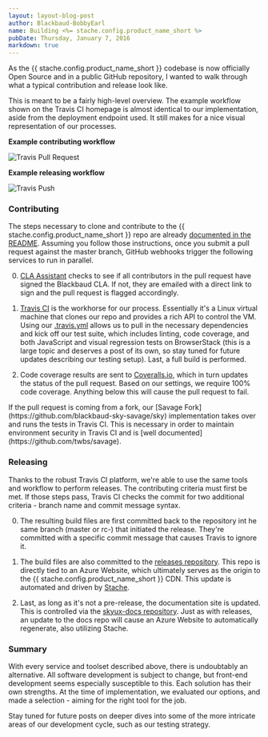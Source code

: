 ```yaml
---
layout: layout-blog-post
author: Blackbaud-BobbyEarl
name: Building <%= stache.config.product_name_short %>
pubDate: Thursday, January 7, 2016
markdown: true
---
```


As the {{ stache.config.product_name_short }} codebase is now officially Open Source and in a public GitHub repository, I wanted to walk through what a typical contribution and release look like.  

This is meant to be a fairly high-level overview.  The example workflow shown on the Travis CI homepage is almost identical to our implementation, aside from the deployment endpoint used.  It still makes for a nice visual representation of our processes.

<!-- more -->

**Example contributing workflow**

![Travis Pull Request](/assets/img/blog/travis-pull-request.png)

**Example releasing workflow**

![Travis Push](/assets/img/blog/travis-push.png)

### Contributing

The steps necessary to clone and contribute to the {{ stache.config.product_name_short }} repo are already [documented in the README](https://github.com/blackbaud/skyux#contributing).  Assuming you follow those instructions, once you submit a pull request against the master branch, GitHub webhooks trigger the following services to run in parallel.

0. [CLA Assistant](https://cla-assistant.io) checks to see if all contributors in the pull request have signed the Blackbaud CLA.  If not, they are emailed with a direct link to sign and the pull request is flagged accordingly.

0. [Travis CI](https://travis-ci.org/blackbaud/skyux) is the workhorse for our process.  Essentially it's a Linux virtual machine that clones our repo and provides a rich API to control the VM.  Using our [.travis.yml](https://github.com/blackbaud/skyux/blob/master/.travis.yml) allows us to pull in the necessary dependencies and kick off our test suite, which includes linting, code coverage, and both JavaScript and visual regression tests on BrowserStack  (this is a large topic and deserves a post of its own, so stay tuned for future updates describing our testing setup).  Last, a full build is performed.

0. Code coverage results are sent to [Coveralls.io](https://coveralls.io/github/blackbaud/skyux), which in turn updates the status of the pull request.  Based on our settings, we require 100% code coverage.  Anything below this will cause the pull request to fail.

<p class="alert alert-info">If the pull request is coming from a fork, our [Savage Fork](https://github.com/blackbaud-sky-savage/sky) implementation takes over and runs the tests in Travis CI.  This is necessary in order to maintain environment security in Travis CI and is [well documented](https://github.com/twbs/savage).</p>

### Releasing

Thanks to the robust Travis CI platform, we're able to use the same tools and workflow to perform releases.  The contributing criteria must first be met.  If those steps pass, Travis CI checks the commit for two additional criteria - branch name and commit message syntax.

0. The resulting build files are first committed back to the repository int he same branch (master or rc-) that initiated the release.  They're committed with a specific commit message that causes Travis to ignore it.

0. The build files are also committed to the [releases repository](https://github.com/blackbaud/skyux-releases).  This repo is directly tied to an Azure Website, which ultimately serves as the origin to the {{ stache.config.product_name_short }} CDN.  This update is automated and driven by [Stache](https://github.com/blackbaud/stache).

0. Last, as long as it's not a pre-release, the documentation site is updated.  This is controlled via the [skyux-docs repository](https://github.com/blackbaud/skyux-docs).  Just as with releases, an update to the docs repo will cause an Azure Website to automatically regenerate, also utilizing Stache.

### Summary

With every service and toolset described above, there is undoubtably an alternative.  All software development is subject to change, but front-end development seems especially susceptible to this.  Each solution has their own strengths.  At the time of implementation, we evaluated our options, and made a selection - aiming for the right tool for the job.

Stay tuned for future posts on deeper dives into some of the more intricate areas of our development cycle, such as our testing strategy.
